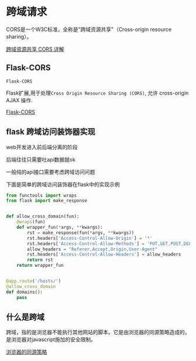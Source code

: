 # 跨域请求

CORS是一个W3C标准，全称是"跨域资源共享"（Cross-origin resource sharing）。

[跨域资源共享 CORS 详解](http://www.ruanyifeng.com/blog/2016/04/cors.html)

## Flask-CORS

`Flask-CORS`

Flask扩展,用于处理`Cross Origin Resource Sharing (CORS)`, 允许 cross-origin AJAX 操作.

[Flask-CORS](http://flask-cors.corydolphin.com/en/latest/index.html#)

## flask 跨域访问装饰器实现

web开发进入前后端分离的阶段

后端往往只需要吐api数据就ok

一般纯的api接口需要考虑跨域访问问题

下面是简单的跨域访问装饰器在flask中的实现示例

```python
from functools import wraps
from flask import make_response


def allow_cross_domain(fun):
    @wraps(fun)
    def wrapper_fun(*args, **kwargs):
        rst = make_response(fun(*args, **kwargs))
        rst.headers['Access-Control-Allow-Origin'] = '*'
        rst.headers['Access-Control-Allow-Methods'] = 'PUT,GET,POST,DELETE'
        allow_headers = "Referer,Accept,Origin,User-Agent"
        rst.headers['Access-Control-Allow-Headers'] = allow_headers
        return rst
    return wrapper_fun


@app.route('/hosts/')
@allow_cross_domain
def domains():
    pass
```

## 什么是跨域

跨域，指的是浏览器不能执行其他网站的脚本。它是由浏览器的同源策略造成的，是浏览器对javascript施加的安全限制。

[浏览器的同源策略](https://developer.mozilla.org/zh-CN/docs/Web/Security/Same-origin_policy)